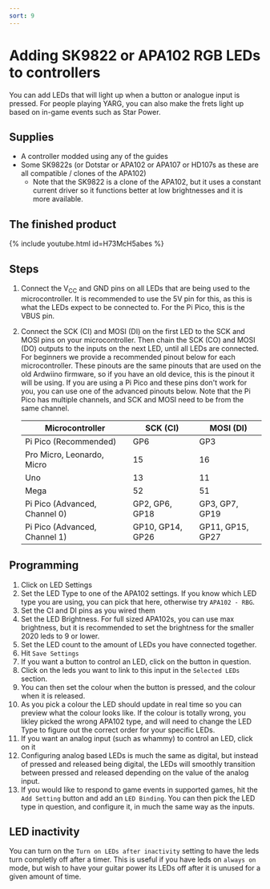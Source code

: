 ```yaml
---
sort: 9
---
```


# Adding SK9822 or APA102 RGB LEDs to controllers

You can add LEDs that will light up when a button or analogue input is pressed. For people playing YARG, you can also make the frets light up based on in-game events such as Star Power.

## Supplies

- A controller modded using any of the guides
- Some SK9822s (or Dotstar or APA102 or APA107 or HD107s as these are all compatible / clones of the APA102)
  - Note that the SK9822 is a clone of the APA102, but it uses a constant current driver so it functions better at low brightnesses and it is more available.

## The finished product

{% include youtube.html id=H73McH5abes %}

## Steps

1. Connect the V<sub>CC</sub> and GND pins on all LEDs that are being used to the microcontroller. It is recommended to use the 5V pin for this, as this is what the LEDs expect to be connected to. For the Pi Pico, this is the VBUS pin.
2. Connect the SCK (CI) and MOSI (DI) on the first LED to the SCK and MOSI pins on your microcontroller. Then chain the SCK (CO) and MOSI (DO) outputs to the inputs on the next LED, until all LEDs are connected.
   For beginners we provide a recommended pinout below for each microcontroller. These pinouts are the same pinouts that are used on the old Ardwiino firmware, so if you have an old device, this is the pinout it will be using.
   If you are using a Pi Pico and these pins don't work for you, you can use one of the advanced pinouts below. Note that the Pi Pico has multiple channels, and SCK and MOSI need to be from the same channel.

   | Microcontroller               | SCK (CI)         | MOSI (DI)        |
   | ----------------------------- | ---------------- | ---------------- |
   | Pi Pico (Recommended)         | GP6              | GP3              |
   | Pro Micro, Leonardo, Micro    | 15               | 16               |
   | Uno                           | 13               | 11               |
   | Mega                          | 52               | 51               |
   | Pi Pico (Advanced, Channel 0) | GP2, GP6, GP18   | GP3, GP7, GP19   |
   | Pi Pico (Advanced, Channel 1) | GP10, GP14, GP26 | GP11, GP15, GP27 |

## Programming

1. Click on LED Settings
2. Set the LED Type to one of the APA102 settings. If you know which LED type you are using, you can pick that here, otherwise try `APA102 - RBG`.
3. Set the CI and DI pins as you wired them
4. Set the LED Brightness. For full sized APA102s, you can use max brightness, but it is recommended to set the brightness for the smaller 2020 leds to 9 or lower.
5. Set the LED count to the amount of LEDs you have connected together.
8. Hit `Save Settings`
7. If you want a button to control an LED, click on the button in question. 
8. Click on the leds you want to link to this input in the `Selected LEDs` section.
9. You can then set the colour when the button is pressed, and the colour when it is released.
10. As you pick a colour the LED should update in real time so you can preview what the colour looks like. If the colour is totally wrong, you likley picked the wrong APA102 type, and will need to change the LED Type to figure out the correct order for your specific LEDs.
11. If you want an analog input (such as whammy) to control an LED, click on it
12. Configuring analog based LEDs is much the same as digital, but instead of pressed and released being digital, the LEDs will smoothly transition between pressed and released depending on the value of the analog input.
13. If you would like to respond to game events in supported games, hit the `Add Setting` button and add an `LED Binding`. You can then pick the LED type in question, and configure it, in much the same way as the inputs.

## LED inactivity
You can turn on the `Turn on LEDs after inactivity` setting to have the leds turn completly off after a timer. This is useful if you have leds on `always on` mode, but wish to have your guitar power its LEDs off after it is unused for a given amount of time.